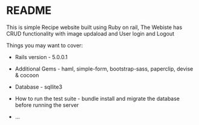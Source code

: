 # README

This is simple Recipe website built using Ruby on rail, The Webiste has CRUD functionality with image updaload and User login and Logout


Things you may want to cover:

* Rails version - 5.0.0.1

* Additional Gems - haml, simple-form, bootstrap-sass, paperclip, devise & cocoon

* Database - sqllite3

* How to run the test suite - bundle install and migrate the database before running the server

* ...

